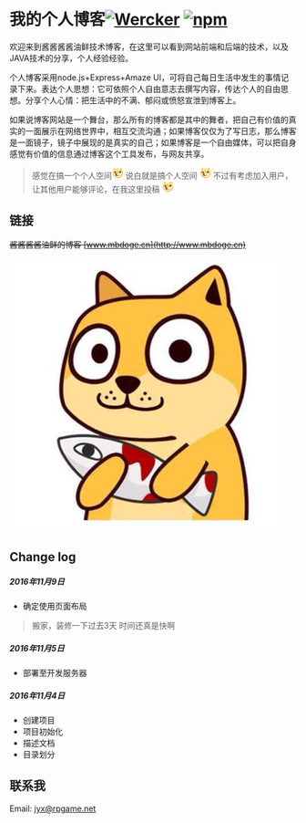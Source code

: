 # 我的个人博客[![Wercker](https://img.shields.io/wercker/ci/wercker/docs.svg)]() [![npm](https://img.shields.io/npm/v/npm.svg)]()
  欢迎来到酱酱酱酱油鲜技术博客，在这里可以看到网站前端和后端的技术，以及JAVA技术的分享，个人经验经验。

  个人博客采用node.js+Express+Amaze UI，可将自己每日生活中发生的事情记录下来。表达个人思想：它可依照个人自由意志去撰写内容，传达个人的自由思想。分享个人心情：把生活中的不满、郁闷或愤怒宣泄到博客上。

  如果说博客网站是一个舞台，那么所有的博客都是其中的舞者，把自己有价值的真实的一面展示在网络世界中，相互交流沟通；如果博客仅仅为了写日志，那么博客是一面镜子，镜子中展现的是真实的自己；如果博客是一个自由媒体，可以把自身感觉有价值的信息通过博客这个工具发布，与网友共享。
  >感觉在搞一个个人空间<img src="client/public/img/doge/a5c27d1ed21b0ef4cbeaac3adec451da81cb3e57.jpg" width = "20" height = "20" alt="doge" style=""/>
  说白就是搞个人空间 <img src="client/public/img/doge/a5c27d1ed21b0ef4cbeaac3adec451da81cb3e57.jpg" width = "20" height = "20" alt="doge" style=""/>
  不过有考虑加入用户，让其他用户能够评论，在我这里投稿 <img src="client/public/img/doge/a5c27d1ed21b0ef4cbeaac3adec451da81cb3e57.jpg" width = "20" height = "20" alt="doge" style=""/>

## 链接  
  ~~酱酱酱酱油鲜的博客 [www.mbdoge.cn](http://www.mbdoge.cn)~~

![doge抱小鱼](client/public/img/doge/a5b3f9fdfc03924596a233d28094a4c27c1e2551.jpg)

## Change log

##### 2016年11月9日
  * 确定使用页面布局

> 搬家，装修一下过去3天 时间还真是快啊

##### 2016年11月5日
  * 部署至开发服务器

##### 2016年11月4日
  * 创建项目
  * 项目初始化
  * 描述文档
  * 目录划分

## 联系我
Email: [jyx@rpgame.net](jyx@rpgame.net)
